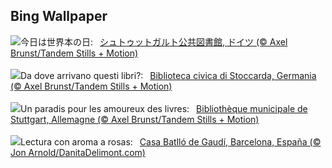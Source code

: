 ## Bing Wallpaper
![](https://www.bing.com/th?id=OHR.StuttgartPublicLibrary_JA-JP1364154542_UHD.jpg&w=1000)今日は世界本の日:&nbsp;&ensp;[シュトゥットガルト公共図書館, ドイツ (© Axel Brunst/Tandem Stills + Motion)](https://www.bing.com/th?id=OHR.StuttgartPublicLibrary_JA-JP1364154542_UHD.jpg)
<br><br/>
![](https://www.bing.com/th?id=OHR.StuttgartPublicLibrary_IT-IT6419135185_UHD.jpg&w=1000)Da dove arrivano questi libri?:&nbsp;&ensp;[Biblioteca civica di Stoccarda, Germania (© Axel Brunst/Tandem Stills + Motion)](https://www.bing.com/th?id=OHR.StuttgartPublicLibrary_IT-IT6419135185_UHD.jpg)
<br><br/>
![](https://www.bing.com/th?id=OHR.StuttgartPublicLibrary_FR-FR1520907172_UHD.jpg&w=1000)Un paradis pour les amoureux des livres:&nbsp;&ensp;[Bibliothèque municipale de Stuttgart, Allemagne (© Axel Brunst/Tandem Stills + Motion)](https://www.bing.com/th?id=OHR.StuttgartPublicLibrary_FR-FR1520907172_UHD.jpg)
<br><br/>
![](https://www.bing.com/th?id=OHR.CasaBatllo_ES-ES2986636559_UHD.jpg&w=1000)Lectura con aroma a rosas:&nbsp;&ensp;[Casa Batlló de Gaudí, Barcelona, España (© Jon Arnold/DanitaDelimont.com)](https://www.bing.com/th?id=OHR.CasaBatllo_ES-ES2986636559_UHD.jpg)
<br><br/>
